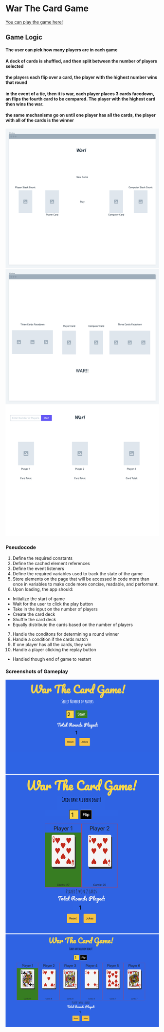 # War The Card Game
[You can play the game here!](http://warthecardgame.surge.sh/)
## Game Logic 
#### The user can pick how many players are in each game
#### A deck of cards is shuffled, and then split between the number of players selected
#### the players each flip over a card, the player with the highest number wins that round
#### in the event of a tie, then it is war, each player places 3 cards facedown, an flips the fourth card to be compared. The player with the highest card then wins the war. 
#### the same mechanisms go on until one player has all the cards, the player with all of the cards is the winner 
![wireframe](css/warTheGame@2x.png)
![wireframe](css/warTheGame@2x%20(1).png)
![wireframe](css/warTheGame%20-%20Frame@2x.png)
### Pseudocode 
1. Define the required constants
2. Define the cached element references
3. Define the event listeners 
4. Define the required variables used to track the state of the game
5. Store elements on the page that will be accessed in code more than once in variables to make code more concise, readable, and performant.
6. Upon loading, the app should:
  * Initialize the start of game
  * Wait for the user to click the play button
  * Take in the input on the number of players
  * Create the card deck
  * Shuffle the card deck
  * Equally distribute the cards based on the number of players
7. Handle the conditons for determining a round winner
8. Handle a condition if the cards match
9. If one player has all the cards, they win
10. Handle a player clicking the replay button
  *  Handled though end of game to restart

### Screenshots of Gameplay
![wireframe](css/firstScreen.png)
![wireframe](css/2playerEx.png)
![wireframe](css/multiplayerEx.png)
